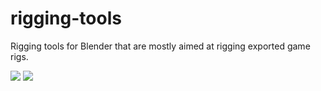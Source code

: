 # rigging-tools
Rigging tools for Blender that are mostly aimed at rigging exported game rigs.

![](https://i.giphy.com/media/OxrYjdbZqrs8RcWmco/source.gif)
![](http://i.imgur.com/60bts.gif)

